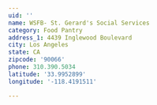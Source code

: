 ```yaml
---
uid: ''
name: WSFB- St. Gerard's Social Services
category: Food Pantry
address_1: 4439 Inglewood Boulevard
city: Los Angeles
state: CA
zipcode: '90066'
phone: 310.390.5034
latitude: '33.9952899'
longitude: '-118.4191511'

---
```

